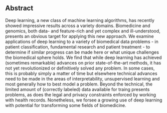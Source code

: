 ## Abstract

Deep learning, a new class of machine learning algorithms, has recently showed
impressive results across a variety domains. Biomedicine and genomics, both
data- and feature-rich and yet complex and ill-understood, presents an obvious
target for applying this new approach. We examine applications of deep learning
to a variety of biomedical data problems - in patient classification,
fundamental research and patient treatment -  to determine if similar progress
can be made here or what unique challenges the biomedical sphere holds. We find
that while deep learning has achieved (sometimes remarkable) advances on prior
state-of-the-art methods, it has not yet revolutionized or definitively solved
any problem. In some cases, this is probably simply a matter of time but
elsewhere technical advances need to be made in the areas of interpretability,
unsupervised learning and most generally how to best model a problem. Beyond the
technical, the limited amount of (correctly labeled) data available for traing
presents problems, as does the legal and privacy constraints enforced by working
with health records. Nonetheless, we forsee a growing use of deep learning with
potential for transforming some fields of biomedicine.
